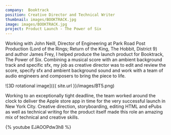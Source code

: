 ```yaml
---
company:  Booktrack
position: Creative Director and Technical Writer
thumbnail: images/BOOKTRACK.jpg
image: images/BOOKTRACK.jpg
project: Product Launch - The Power of Six
---
```


Working with John Neill, Director of Engineering at Park Road Post Production (Lord of the Rings; Return of the King, The Hobbit, District 9) and author James Frey, I helped produce the launch product for Booktrack, The Power of Six. Combining a musical score with an ambient background track and specific sfx, my job as creative director was to edit and review the score, specify sfx and ambient background sound and work with a team of audio engineers and composers to bring the piece to life.

![3D rotational image]({{ site.url }}/images/BT5.png)

Working to an exceptionally tight deadline, the team worked around the clock to deliver the Apple store app in time for the very successful launch in New York City. Creative direction, storyboarding, editing HTML and ePubs as well as technical writing for the product itself made this role an amazing mix of technical and creative skills.

{% youtube EJAOOPdw3h8 %}
